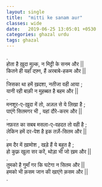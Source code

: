 ```yaml
---
layout: single
title:  "mitti ke sanam aur"
classes: wide
date:   2019-06-25 13:05:01 +0530
categories: ghazal urdu
tags: ghazal
---
```

.<br>
होता है  ख़ुदा मुल्क, न मिट्टी के सनम और ||<br>
कितने ही यहाँ दफ़्न, हैं अरबाबे-हकम और ||<br>
.<br>
जिसका था हमें ख़दशा, नतीजा वही आया ;<br>
यानी रही बाक़ी न  मुहब्बत है बहम और ||<br>
.<br>
मनशूर-ए-ख़ुदा में तो, अज़ल से ये लिखा है  ;<br>
पाएंगे सितमगर भी , यहां दौरे-करम और ||<br>
.<br>
नफ़रत का सबब मसला-ए-वहदत तो वही है ;<br>
लेकिन हमें दर-पेश है इक तर्ज़े-सितम और ||<br>
.<br>
हम दैर में ख़ामोश , खड़े हैं ये बहुत है ;<br>
हो कुफ़्र खुला सर करें, थोड़ा भी जो ख़म और ||<br>
.<br>
तुमको है गुमाँ गर कि घटेगा न सितम और ||<br>
हमको भी क़सम जान की खाएंगे क़सम और ||<br>
.<br>

